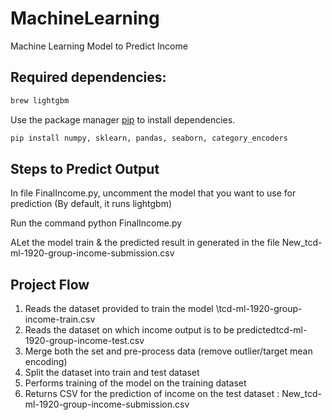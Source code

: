 # MachineLearning

Machine Learning Model to Predict Income

## Required dependencies:

```bash
brew lightgbm
```

Use the package manager [pip](https://pip.pypa.io/en/stable/) to install dependencies.


```bash
pip install numpy, sklearn, pandas, seaborn, category_encoders
```

## Steps to Predict Output
In file FinalIncome.py, uncomment the model that you want to use for prediction (By default, it runs lightgbm)


Run the command python FinalIncome.py

ALet the model train & the predicted result in generated in the file New_tcd-ml-1920-group-income-submission.csv

## Project Flow

1. Reads the dataset provided to train the model \tcd-ml-1920-group-income-train.csv
2. Reads the dataset on which income output is to be predictedtcd-ml-1920-group-income-test.csv
3. Merge both the set and pre-process data (remove outlier/target mean encoding)
4. Split the dataset into train and test dataset
5. Performs training of the model on the training dataset
6. Returns CSV for the prediction of income on the test dataset : New_tcd-ml-1920-group-income-submission.csv


